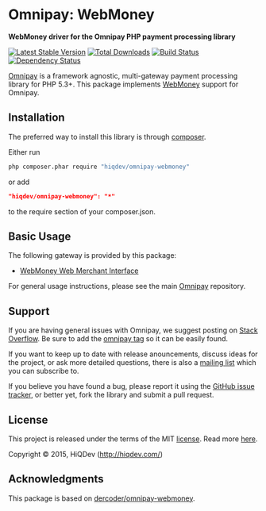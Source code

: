 Omnipay: WebMoney
=================

**WebMoney driver for the Omnipay PHP payment processing library**

[![Latest Stable Version](https://poser.pugx.org/hiqdev/omnipay-webmoney/v/stable)](//packagist.org/packages/hiqdev/omnipay-webmoney)
[![Total Downloads](https://poser.pugx.org/hiqdev/omnipay-webmoney/downloads)](//packagist.org/packages/hiqdev/omnipay-webmoney)
[![Build Status](https://img.shields.io/travis/hiqdev/omnipay-webmoney.svg)](http://travis-ci.org/hiqdev/omnipay-webmoney)
[![Dependency Status](https://www.versioneye.com/php/hiqdev:omnipay-webmoney/dev-master/badge.svg)](https://www.versioneye.com/php/hiqdev:omnipay-webmoney/dev-master)

[Omnipay](https://github.com/omnipay/omnipay) is a framework agnostic, multi-gateway payment
processing library for PHP 5.3+.
This package implements [WebMoney](http://webmoney.ru/) support for Omnipay.

## Installation

The preferred way to install this library is through [composer](http://getcomposer.org/download/).

Either run

```sh
php composer.phar require "hiqdev/omnipay-webmoney"
```

or add

```json
"hiqdev/omnipay-webmoney": "*"
```

to the require section of your composer.json.

## Basic Usage

The following gateway is provided by this package:

* [WebMoney Web Merchant Interface](https://wiki.wmtransfer.com/projects/webmoney/wiki/Web_Merchant_Interface)

For general usage instructions, please see the main [Omnipay](https://github.com/omnipay/omnipay) repository.

## Support

If you are having general issues with Omnipay, we suggest posting on
[Stack Overflow](http://stackoverflow.com/). Be sure to add the
[omnipay tag](http://stackoverflow.com/questions/tagged/omnipay) so it can be easily found.

If you want to keep up to date with release anouncements, discuss ideas for the project,
or ask more detailed questions, there is also a [mailing list](https://groups.google.com/forum/#!forum/omnipay) which
you can subscribe to.

If you believe you have found a bug, please report it using the [GitHub issue tracker](https://github.com/hiqdev/omnipay-webmoney/issues),
or better yet, fork the library and submit a pull request.

## License

This project is released under the terms of the MIT [license](LICENSE).
Read more [here](http://choosealicense.com/licenses/mit).

Copyright © 2015, HiQDev (http://hiqdev.com/)

## Acknowledgments

This package is based on [dercoder/omnipay-webmoney](https://github.com/dercoder/omnipay-webmoney).
